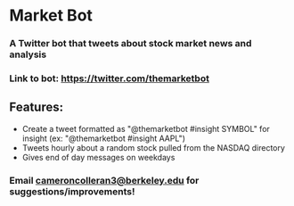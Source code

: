 # Market Bot
### A Twitter bot that tweets about stock market news and analysis
### Link to bot: https://twitter.com/themarketbot

## Features:
- Create a tweet formatted as "@themarketbot #insight SYMBOL" for insight (ex: "@themarketbot #insight AAPL")
- Tweets hourly about a random stock pulled from the NASDAQ directory
- Gives end of day messages on weekdays

### Email cameroncolleran3@berkeley.edu for suggestions/improvements!

